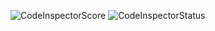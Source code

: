 ![CodeInspectorScore](https://www.code-inspector.com/project/27275/score/svg)
![CodeInspectorStatus](https://www.code-inspector.com/project/27275/status/svg)
